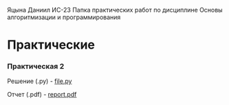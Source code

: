 Яцына Даниил ИС-23
Папка практических работ по дисциплине Основы алгоритмизации и программирования

# Практические

### Практическая 2

Решение (.py) - [file.py](Pz2/main.py)

Отчет (.pdf) - [report.pdf](Pz2/report.pdf)
